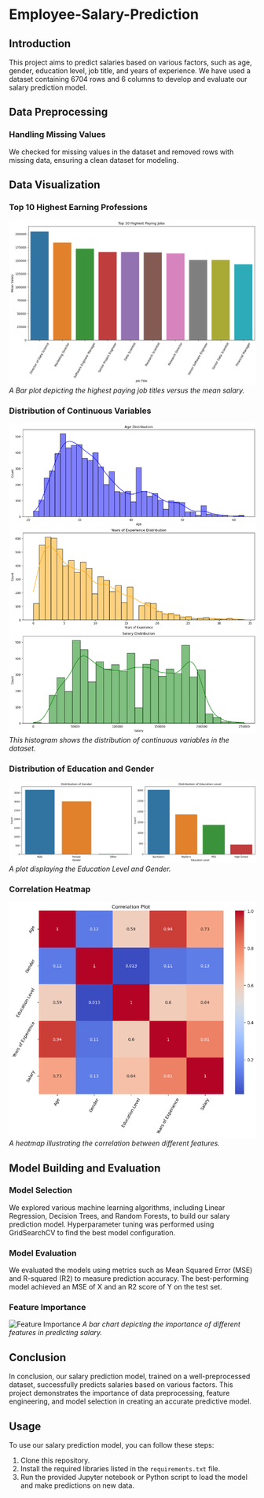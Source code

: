 # Employee-Salary-Prediction

## Introduction
This project aims to predict salaries based on various factors, such as age, gender, education level, job title, and years of experience. We have used a dataset containing 6704 rows and 6 columns to develop and evaluate our salary prediction model.

## Data Preprocessing

### Handling Missing Values
We checked for missing values in the dataset and removed rows with missing data, ensuring a clean dataset for modeling.

## Data Visualization


### Top 10 Highest Earning Professions
![Gender Distribution](Top10.png)
*A Bar plot depicting the highest paying job titles versus the mean salary.*

### Distribution of Continuous Variables
![Age Distribution](images/Distribution.png)
*This histogram shows the distribution of continuous variables in the dataset.*

### Distribution of Education and Gender
![Salary vs. Education](images/ed&gender_distribution.png)
*A plot displaying the Education Level and Gender.*

### Correlation Heatmap
![Correlation Heatmap](images/Heatmap.png)
*A heatmap illustrating the correlation between different features.*

## Model Building and Evaluation

### Model Selection
We explored various machine learning algorithms, including Linear Regression, Decision Trees, and Random Forests, to build our salary prediction model. Hyperparameter tuning was performed using GridSearchCV to find the best model configuration.

### Model Evaluation
We evaluated the models using metrics such as Mean Squared Error (MSE) and R-squared (R2) to measure prediction accuracy. The best-performing model achieved an MSE of X and an R2 score of Y on the test set.

### Feature Importance
![Feature Importance](images/feature_importance.png)
*A bar chart depicting the importance of different features in predicting salary.*

## Conclusion

In conclusion, our salary prediction model, trained on a well-preprocessed dataset, successfully predicts salaries based on various factors. This project demonstrates the importance of data preprocessing, feature engineering, and model selection in creating an accurate predictive model.

## Usage

To use our salary prediction model, you can follow these steps:

1. Clone this repository.
2. Install the required libraries listed in the `requirements.txt` file.
3. Run the provided Jupyter notebook or Python script to load the model and make predictions on new data.

